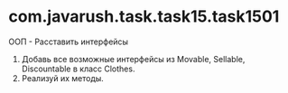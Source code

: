 # com.javarush.task.task15.task1501
ООП - Расставить интерфейсы


1. Добавь все возможные интерфейсы из Movable, Sellable, Discountable в класс Clothes.
2. Реализуй их методы.
